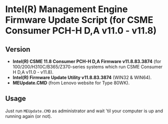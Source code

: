# Intel(R) Management Engine Firmware Update Script (for CSME Consumer PCH-H D,A v11.0 - v11.8)

## Version
- **Intel(R) CSME 11.8 Consumer PCH-H D,A Firmware v11.8.83.3874** (for 100/200/H310C/B365/Z370-series systems which run CSME Consumer H D,A v11.0 - v11.8).
- **Intel(R) Firmware Update Utility v11.8.83.3874** (WIN32 & WIN64).
- **MEUpdate.CMD** (from Lenovo website for Type 80WK).

## Usage
Just run `MEUpdate.CMD` as administrator and wait 'til your computer is up and running again (or not).